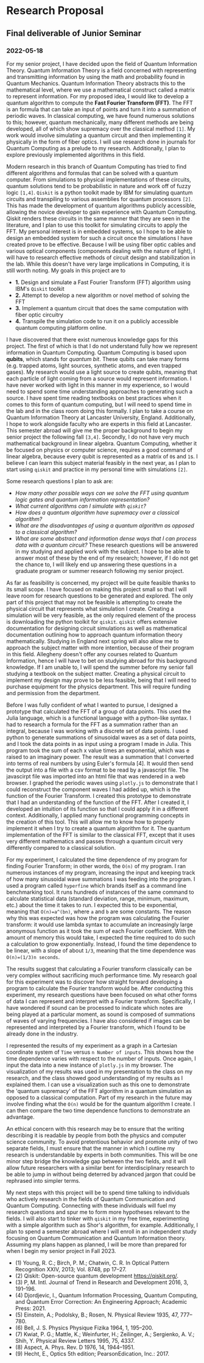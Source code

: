 # Research Proposal
## Final deliverable of Junior Seminar
### 2022-05-18


For my senior project, I have decided upon the field of Quantum Information Theory. Quantum Information Theory is a field concerned with representing and transmitting information by using the math and probability found in Quantum Mechanics. Quantum Information Theory abstracts this to the mathematical level, where we use a mathematical construct called a matrix to represent information. For my proposed idea, I would like to develop a quantum algorithm to compute the **Fast Fourier Transform (FFT)**. The FFT is an formula that can take an input of points and turn it into a summation of periodic waves. In classical computing, we have found numerous solutions to this; however, quantum mechanically, many different methods are being developed, all of which show supremacy over the classical method `[1]`. My work would involve simulating a quantum circuit and then implementing it physically in the form of fiber optics. I will use research done in journals for Quantum Computing as a prelude to my research. Additionally, I plan to explore previously implemented algorithms in this field.

Modern research in this branch of Quantum Computing has tried to find different algorithms and formulas that can be solved with a quantum computer. From simulations to physical implementations of these circuits, quantum solutions tend to be probabilistic in nature and work off of fuzzy logic `[1,4]`. `Qiskit` is a python toolkit made by IBM for simulating quantum circuits and transpiling to various assemblies for quantum processors `[2]`. This has made the development of quantum algorithms publicly accessible, allowing the novice developer to gain experience with Quantum Computing. Qiskit renders these circuits in the same manner that they are seen in the literature, and I plan to use this toolkit for simulating circuits to apply the FFT. My personal interest is in embedded systems, so I hope to be able to design an embedded system for such a circuit once the simulations I have created prove to be effective. Because I will be using fiber optic cables and various optical components (components dealing with the nature of light), I will have to research effective methods of circuit design and stabilization in the lab. While this doesn't have very large implications in Computing, it is still worth noting. My goals in this project are to
* **1.** Design and simulate a Fast Fourier Transform (FFT) algorithm using IBM's `Qiskit` toolkit
* **2.** Attempt to develop a new algorithm or novel method of solving the FFT
* **3.** Implement a quantum circuit that does the same computation with fiber optic circuitry
* **4.** Transpile the simulation code to run it on a publicly accessible quantum computing platform online.

I have discovered that there exist numerous knowledge gaps for this project. The first of which is that I do not understand fully how we represent information in Quantum Computing. Quantum Computing is based upon **qubits**, which stands for *quantum bit*. These qubits can take many forms (e.g. trapped atoms, light sources, synthetic atoms, and even trapped gases). My research would use a light source to create qubits, meaning that each particle of light coming from a source would represent information. I have never worked with light in this manner in my experience, so I would need to spend some time understanding approaches to generating such a source. I have spent time reading textbooks on best practices when it comes to this form of quantum computing, but I will need to spend time in the lab and in the class room doing this formally. I plan to take a course on Quantum Information Theory at Lancaster University, England. Additionally, I hope to work alongside faculty who are experts in this field at Lancaster. This semester abroad will give me the proper background to begin my senior project the following fall `[3,4]`. Secondly, I do not have very much mathematical background in linear algebra. Quantum Computing, whether it be focused on physics or computer science, requires a good command of linear algebra, because every qubit is represented as a matrix of `0`s and `1`s. I believe I can learn this subject material feasibly in the next year, as I plan to start using `qiskit` and practice in my personal time with simulations `[2]`.

Some research questions I plan to ask are:
  * *How many other possible ways can we solve the FFT using quantum logic gates and quantum information representation?*
  * *What current algorithms can I simulate with `qiskit`?*
  * *How does a quantum algorithm have supremacy over a classical algorithm?*
  * *What are the disadvantages of using a quantum algorithm as opposed to a classical algorithm?*
  * *What are some abstract and information dense ways that I can process data with a quantum circuit?*
These research questions will be answered in my studying and applied work with the subject. I hope to be able to answer most of these by the end of my research; however, if I do not get the chance to, I will likely end up answering these questions in a graduate program or summer research following my senior project.

As far as feasibility is concerned, my project will be quite feasible thanks to its small scope. I have focused on making this project small so that I will leave room for research questions to be generated and explored. The only part of this project that may not be feasible is attempting to create the physical circuit that represents what simulation I create. Creating a simulation will be very feasible, as the only required element of the process is downloading the python toolkit for `qiskit`. `qiskit` offers extensive documentation for designing circuit simulations as well as mathematical documentation outlining how to approach quantum information theory mathematically. Studying in England next spring will also allow me to approach the subject matter with more intention, because of their program in this field. Allegheny doesn't offer any courses related to Quantum Information, hence I will have to bet on studying abroad for this background knowledge. If I am unable to, I will spend the summer before my senior fall studying a textbook on the subject matter. Creating a physical circuit to implement my design may prove to be less feasible, being that I will need to purchase equipment for the physics department. This will require funding and permission from the department.

Before I was fully confident of what I wanted to pursue, I designed a prototype that calculated the FFT of a group of data points. This used the Julia language, which is a functional language with a python-like syntax. I had to research a formula for the FFT as a summation rather than an integral, because I was working with a discrete set of data points. I used python to generate summations of sinusoidal waves as a set of data points, and I took the data points in as input using a program I made in Julia. This program took the sum of each x value times an exponential, which was e raised to an imaginary power. The result was a summation that I converted into terms of real numbers by using Euler's formula [4]. It would then send the output into a file with a csv format to be read by a javascript file. The javascirpt file was imported into an html file that was rendered in a web browser. I graphed the periodic waves using `plotly.js` to demonstrate that I could reconstruct the component waves I had added up, which is the function of the Fourier Transform. I created this prototype to demonstrate that I had an understanding of the function of the FFT. After I created it, I developed an intuition of its function so that I could apply it in a different context. Additionally, I applied many functional programming concepts in the creation of this tool. This will allow me to know how to properly implement it when I try to create a quantum algorithm for it. The quantum implementation of the FFT is similar to the classical FFT, except that it uses very different mathematics and passes through a quantum circuit very differently compared to a classical solution.

For my experiment, I calculated the time dependence of my program for finding Fourier Transform; in other words, the `O(n)` of my program. I ran numerous instances of my program, increasing the input and keeping track of how many sinusoidal wave summations I was feeding into the program. I used a program called `hyperfine` which brands itself as a command line benchmarking tool. It runs hundreds of instances of the same command to calculate statistical data (standard deviation, range, minimum, maximum, etc.) about the time it takes to run. I expected this to be exponential, meaning that `O(n)=a^(bn)`, where `a` and `b` are some constants. The reason why this was expected was how the program was calculating the Fourier transform: it would use lambda syntax to accumulate an increasingly large anonymous function as it took the sum of each Fourier coefficient. With the amount of memory this would take, I expected the time required to do such a calculation to grow exponentially. Instead, I found the time dependence to be linear, with a slope of about `1/3`, meaning that the time dependence was `O(n)=(1/3)n seconds`.

The results suggest that calculating a Fourier transform classically can be very complex without sacrificing much performance time. My research goal for this experiment was to discover how straight forward developing a program to calculate the Fourier transform would be. After conducting this experiment, my research questions have been focused on what other forms of data I can represent and interpret with a Fourier transform. Specifically, I have wondered if sound can be processed to indicate which notes are being played at a particular moment, as sound is composed of summations of waves of varying frequencies. I have also considered if images can be represented and interpreted by a Fourier transform, which I found to be already done in the industry.

I represented the results of my experiment as a graph in a Cartesian coordinate system of `Time` versus `n Number of inputs`. This shows how the time dependence varies with respect to the number of inputs. Once again, I input the data into a new instance of `plotly.js` in my browser. The visualization of my results was used in my presentation to the class on my research, and the class showed good understanding of my results as I explained them. I can use a visualization such as this one to demonstrate the 'quantum supremacy' of the FFT algorithm in a quantum simulation as opposed to a classical computation. Part of my research in the future may involve finding what the `O(n)` would be for the quantum algorithm I create. I can then compare the two time dependence functions to demonstrate an advantage.

An ethical concern with this research may be to ensure that the writing describing it is readable by people from both the physics and computer science community. To avoid pretentious behavior and promote unity of two separate fields, I must ensure that the manner in which I outline my research is understandable by experts in both communities. This will be one minor step bridge the knowledge gap between the two fields, and it will allow future researchers with a similar bent for interdisciplinary research to be able to jump in without being deterred by advanced jargon that could be rephrased into simpler terms.

My next steps with this project will be to spend time talking to individuals who actively research in the fields of Quantum Communication and Quantum Computing. Connecting with these individuals will fuel my research questions and spur me to form more hypotheses relevant to the fields. I will also start to tinker with `qiskit` in my free time, experimenting with a simple algorithm such as Shor's algorithm, for example. Additionally, I plan to spend a semester abroad where I will enroll in an independent study focusing on Quantum Communication and Quantum Information theory. Assuming my plans happen as planned, I will be more than prepared for when I begin my senior project in Fall 2023.

* (1) Young, R. C.; Birch, P. M.; Chatwin, C. R. In Optical Pattern Recognition XXIV, 2013; Vol. 8748, pp 17–27.
* (2) Qiskit: Open-source quantum development https://qiskit.org/.
* (3) P, M. Intl. Journal of Trend in Research and Development 2016, 3, 191–196.
* (4) Djordjevic, I., Quantum Information Processing, Quantum Computing, and Quantum Error Correction: An Engineering Approach; Academic Press: 2021.
* (5) Einstein, A.; Podolsky, B.; Rosen, N. Physical Review 1935, 47, 777–780.
* (6) Bell, J. S. Physics Physique Fizika 1964, 1, 195–200.
* (7) Kwiat, P. G.; Mattle, K.; Weinfurter, H.; Zeilinger, A.; Sergienko, A. V.; Shih, Y. Physical Review Letters 1995, 75, 4337.
* (8) Aspect, A. Phys. Rev. D 1976, 14, 1944–1951.
* (9) Hecht, E., Optics 5th edition; PearsonEdication, Inc.: 2017.
